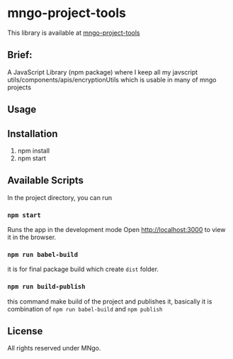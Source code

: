 # mngo-project-tools
This library is available at [mngo-project-tools](https://www.npmjs.com/package/mngo-project-tools)


## Brief:

A JavaScript Library (npm package) where I keep all my javscript utils/components/apis/encryptionUtils which is usable in many of mngo projects


## Usage


## Installation

1. npm install
2. npm start


## Available Scripts

In the project directory, you can run


### `npm start`

Runs the app in the development mode
Open [http://localhost:3000](http://localhost:3000) to view it in the browser.


### `npm run babel-build`

it is for final package build which create `dist` folder.


### `npm run build-publish`

this command make build of the project and publishes it, basically it is combination of `npm run babel-build` and `npm publish`


## License

All rights reserved under MNgo.